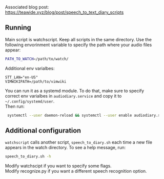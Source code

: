Associated blog post: https://teawide.xyz/blog/post/speech_to_text_diary_scripts

## Running
Main script is watchscript. Keep all scripts in the same directory.
Use the following envorinment variable to specify the path where
your audio files appear:
```bash
PATH_TO_WATCH=/path/to/watch/
```
Additional env varialbes:
```
STT_LAN="en-US"
VIMWIKIPATH=/path/to/vimwiki
```
You can run it as a systemd module. To do that, make sure to
specify correct env varialbes in ``audiodiary.service``
and copy it to ``~/.config/systemd/user``.  
Then run:  
```bash
 systemctl --user daemon-reload && systemctl --user enable audiodiary.service
```

## Additional configuration
``watchscript`` calls another script, ``speech_to_diary.sh``
each time a new file appears in the watch directory.
To see a help message, run:  
```bash
speech_to_diary.sh -h
```  
Modify watchscipt if you want to specify some flags.  
Modify recognize.py if you want a different speech recognition option.
